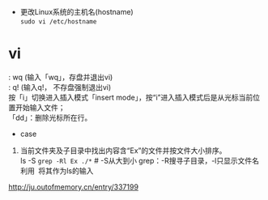 * 更改Linux系统的主机名(hostname)  
`sudo vi /etc/hostname`

# vi  
: wq (输入「wq」，存盘并退出vi)  
: q! (输入q!， 不存盘强制退出vi)  
按「i」切换进入插入模式「insert mode」，按“i”进入插入模式后是从光标当前位置开始输入文件；  
「dd」：删除光标所在行。



* case
1. 当前文件夹及子目录中找出内容含“Ex”的文件并按文件大小排序。  
ls -S `grep -Rl Ex ./*`      # -S从大到小  grep：-R搜寻子目录，-l只显示文件名   利用` `将其作为ls的输入  







http://ju.outofmemory.cn/entry/337199
